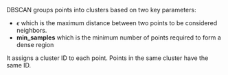DBSCAN groups points into clusters based on two key parameters: 

- $\epsilon$ which is the maximum distance between two points to be considered neighbors.
- **min_samples** which is the minimum number of points required to form a dense region

It assigns a cluster ID to each point. Points in the same cluster have the same ID.